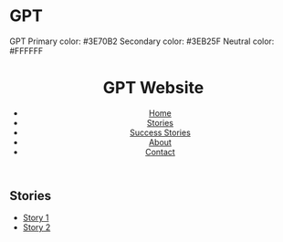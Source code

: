 # GPT
GPT
Primary color: #3E70B2
Secondary color: #3EB25F
Neutral color: #FFFFFF
<html>
<GPT>
	<title>GPT</title>
</head>
<body>
	<header>
		<h1>GPT Website</h1>
		<nav>
			<ul>
				<li><a href="#">Home</a></li>
				<li><a href="#">Stories</a></li>
				<li><a href="#">Success Stories</a></li>
				<li><a href="#">About</a></li>
				<li><a href="#">Contact</a></li>
			</ul>
		</nav>
	</header>
	<main>
		<section>
			<h2>Stories</h2>
			<ul>
				<li><a href="#">Story 1</a></li>
				<li><a href="#">Story 2</a></li>


